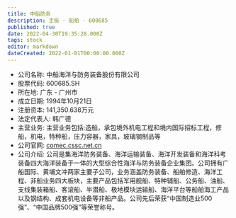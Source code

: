 ```yaml
---
title: 中船防务
description: 主板 - 船舶 - 600685
published: true
date: 2022-04-30T19:35:28.000Z
tags: stock
editor: markdown
dateCreated: 2022-01-01T00:00:00.000Z
---
```


- 公司名称: 中船海洋与防务装备股份有限公司
- 股票代码: 600685.SH
- 所在地: 广东 - 广州市
- 成立日期: 1994年10月21日
- 注册资本: 141,350.638万元
- 法定代表人: 韩广德
- 主营业务: 主营业务包括:造船，承包境外机电工程和境内国际招标工程，修船，机电，特种船，压力容器，家具，玻璃钢制品等
- 公司官网: [comec.cssc.net.cn](comec.cssc.net.cn)
- 公司介绍: 公司是集海洋防务装备、海洋运输装备、海洋开发装备和海洋科考装备四大海洋装备于一体的大型综合性海洋与防务装备企业集团。公司拥有广船国际、黄埔文冲两家主要子公司，业务涵盖防务装备、船舶修造、海洋工程、非船业务四大板块，主要产品包括军用舰船、特种辅船、公务船、油船、支线集装箱船、客滚船、半潜船、极地模块运输船、海洋平台等船舶海工产品以及钢结构、成套机电设备等非船产品。公司先后荣获“中国制造业500强”、“中国品牌500强”等荣誉称号。


